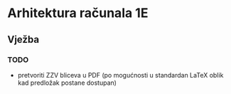 # Arhitektura računala 1E
## Vježba

### TODO

- pretvoriti ZZV bliceva u PDF (po mogućnosti u standardan LaTeX oblik kad predložak postane dostupan)
